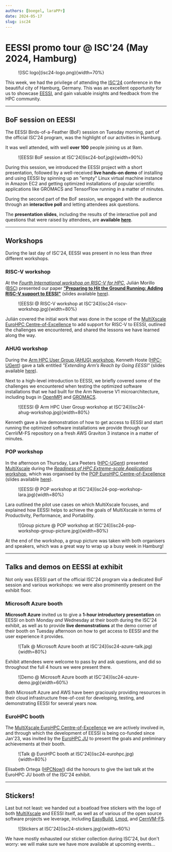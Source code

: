 ```yaml
---
authors: [boegel, laraPPr]
date: 2024-05-17
slug: isc24
---
```


# EESSI promo tour @ ISC'24 (May 2024, Hamburg)

<figure markdown="span">
![ISC logo](isc24-logo.png){width=70%}
</figure>

This week, we had the privilege of attending the [ISC'24](https://www.isc-hpc.com) conference in the beautiful city of Hamburg, Germany.
This was an excellent opportunity for us to showcase [EESSI](https://eessi.io), and gain valuable insights and feedback from the HPC community.

---

## BoF session on EESSI

The EESSI Birds-of-a-Feather (BoF) session on Tuesday morning, part of the official ISC'24 program, was the highlight of our activities in Hamburg.

It was well attended, with well **over 100** people joining us at 9am.

<figure markdown="span">
![EESSI BoF session at ISC'24](isc24-bof.jpg){width=90%}
</figure>

During this session, we introduced the EESSI project with a short presentation, followed by a well-received **live hands-on demo** of installing and using EESSI by spinning up an "empty"
Linux virtual machine instance in Amazon EC2 and getting optimized installations of popular scientific applications like GROMACS and TensorFlow running in a matter of minutes.

During the second part of the BoF session, we engaged with the audience
through an **interactive poll** and letting attendees ask questions.

The **presentation slides**, including the results of the interactive poll and questions that were raised by attendees, are **available [here](https://raw.githubusercontent.com/EESSI/meetings/main/other/isc24/EESSI-ISC24-BoF-with-poll-results-20240514.pdf)**.

---

## Workshops

During the last day of ISC'24, EESSI was present in no less than *three* different
workshops.

### RISC-V workshop

At the [*Fourth International workshop on RISC-V for HPC*](https://riscv.epcc.ed.ac.uk/community/isc24-workshop),
Julián Morillo ([BSC](https://www.bsc.es)) presented our paper
[**"Preparing to Hit the Ground Running: Adding RISC-V support to
EESSI"**](https://riscv.epcc.ed.ac.uk/community/isc24-workshop/#preparing-to-hit-the-ground-running-adding-risc-v-support-to-eessi)
(slides available [here](https://raw.githubusercontent.com/EESSI/meetings/main/other/isc24/EESSI-ISC24-RISC-V-workshop-20240517.pdf)).

<figure markdown="span">
![EESSI @ RISC-V workshop at ISC'24](isc24-riscv-workshop.jpg){width=80%}
</figure>

Julián covered the initial work that was done in the scope of the [MultiXscale EuroHPC Centre-of-Excellence](https://www.multixscale.eu) to add support for RISC-V to EESSI, outlined the challenges we encountered, and shared the lessons we have learned along the way.

### AHUG workshop

During the [Arm HPC User Group (AHUG) workshop](https://arm-hpc-user-group.github.io/isc24-ahug-workshop), Kenneth Hoste
([HPC-UGent](https://www.ugent.be/hpc/en)) gave a
talk entitled *"Extending Arm’s Reach by Going EESSI"* (slides available [here](https://raw.githubusercontent.com/EESSI/meetings/main/other/isc24/EESSI-ISC24-AHUG-workshop-20240517.pdf)).

Next to a high-level introduction to EESSI, we briefly covered some
of the challenges we encountered when testing the optimized software installations
that we had built for the Arm Neoverse V1 microarchitecture, including
bugs in [OpenMPI](https://gitlab.com/eessi/support/-/issues/41) and [GROMACS](https://gitlab.com/gromacs/gromacs/-/issues/5057).

<figure markdown="span">
![EESSI @ Arm HPC User Group workshop at ISC'24](isc24-ahug-workshop.jpg){width=80%}
</figure>

Kenneth gave a live demonstration of how to get access to EESSI and start running
the optimized software installations we provide through our CernVM-FS repository
on a fresh AWS Graviton 3 instance in a matter of minutes.

### POP workshop

In the afternoon on Thursday, Lara Peeters ([HPC-UGent](https://www.ugent.be/hpc/en)) presented [MultiXscale](https://www.multixscale.eu) during the [*Readiness of HPC Extreme-scale Applications* workshop](https://pop-coe.eu/news/events/readiness-of-HPC-extreme-scale-applications), which was organised by the [POP EuroHPC Centre-of-Excellence](https://pop-coe.eu)
(slides available [here](https://raw.githubusercontent.com/EESSI/meetings/main/other/isc24/EESSI-ISC24-POP-workshop-20240517.pdf)).


<figure markdown="span">
![EESSI @ POP workshop at ISC'24](isc24-pop-workshop-lara.jpg){width=80%}
</figure>

Lara outlined the pilot use cases on which MultiXscale focuses,
and explained how EESSI helps to achieve the goals of MultiXscale
in terms of Productivity, Performance, and Portability.

<figure markdown="span">
![Group picture @ POP workshop at ISC'24](isc24-pop-workshop-group-picture.jpg){width=80%}
</figure>

At the end of the workshop, a group picture was taken with both organisers
and speakers, which was a great way to wrap up a busy week in Hamburg!


---

## Talks and demos on EESSI at exhibit

Not only was EESSI part of the official ISC'24 program via a dedicated BoF session and various workshops: we were also prominently present on the exhibit floor.

### Microsoft Azure booth

**Microsoft Azure** invited us to give a **1-hour introductory presentation**
on EESSI on both Monday *and* Wednesday at their booth during the ISC'24 exhibit,
as well as to provide **live demonstrations** at the demo corner of their booth on Tuesday afternoon on how to get access to EESSI and the user experience it provides.

<figure markdown="span">
![Talk @ Microsoft Azure booth at ISC'24](isc24-azure-talk.jpg){width=80%}
</figure>

Exhibit attendees were welcome to pass by and ask questions, and did so throughout the full 4 hours we were present there.

<figure markdown="span">
![Demo @ Microsoft Azure booth at ISC'24](isc24-azure-demo.jpg){width=60%}
</figure>

Both Microsoft Azure and AWS have been graciously providing resources in their cloud infrastructure free-of-cost for developing, testing, and demonstrating EESSI for several years now.

### EuroHPC booth

The [MultiXscale EuroHPC Centre-of-Excellence](https://www.multixscale.eu) we
are actively involved in, and through which the development of EESSI is being co-funded since Jan'23,
was invited by the [EuroHPC JU](https://eurohpc-ju.europa.eu) to present the goals and
preliminary achievements at their booth.

<figure markdown="span">
![Talk @ EuroHPC booth at ISC'24](isc24-eurohpc.jpg){width=80%}
</figure>

Elisabeth Ortega ([HPCNow!](https://hpcnow.com)) did the honours to give
the last talk at the EuroHPC JU booth of the ISC'24 exhibit.

---

## Stickers!

Last but not least: we handed out a boatload free stickers with the logo of both [MultiXscale](https://www.multixscale.eu) and EESSI itself, as well as of various of the
open source software projects we leverage, including [EasyBuild](https://easybuild.io), [Lmod](http://lmod.readthedocs.org), and [CernVM-FS](https://cernvm.cern.ch/fs).

<figure markdown="span">
![Stickers at ISC'24](isc24-stickers.jpg){width=60%}
</figure>

We have mostly exhausted our sticker collection during ISC'24, but don't worry: we will make sure we have more available
at upcoming events...
